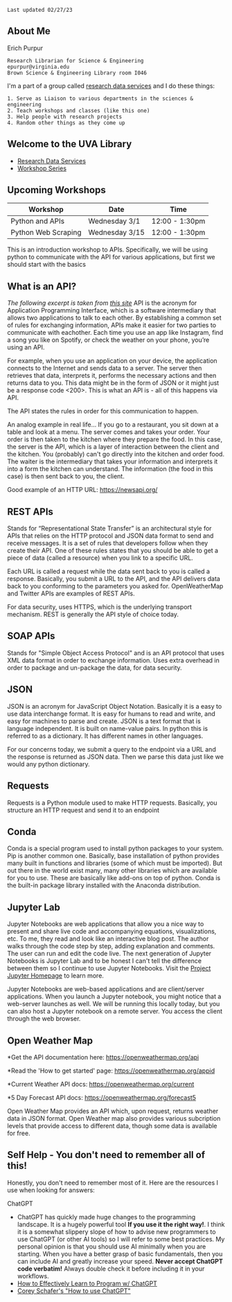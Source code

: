 ```
Last updated 02/27/23
```

## **About Me**

Erich Purpur

    Research Librarian for Science & Engineering
    epurpur@virginia.edu
    Brown Science & Engineering Library room I046


I'm a part of a group called [research data services](https://data.library.virginia.edu/) and I do these things:
    
    1. Serve as Liaison to various departments in the sciences & engineering
    2. Teach workshops and classes (like this one)
    3. Help people with research projects
    4. Random other things as they come up

## Welcome to the UVA Library
* [Research Data Services](https://data.library.virginia.edu/)
* [Workshop Series](https://data.library.virginia.edu/training/)

## **Upcoming Workshops**

| Workshop | Date | Time |
| ---- | ---- | ---- |
| Python and APIs                                                 |       Wednesday 3/1    |  12:00 - 1:30pm
| Python Web Scraping                                             |       Wednesday 3/15   |  12:00 - 1:30pm
     

This is an introduction workshop to APIs. Specifically, we will be using python to communicate with the API for various applications, but first we should start with the basics

## **What is an API?**
*The following excerpt is taken from [this site](https://www.mulesoft.com/resources/api/what-is-an-api)*
API is the acronym for Application Programming Interface, which is a software intermediary that allows two applications to talk to each other. By establishing a common set of rules for exchanging information, APIs make it easier for two parties to communicate with eachother. Each time you use an app like Instagram, find a song you like on Spotify, or check the weather on your phone, you’re using an API.

For example, when you use an application on your device, the application connects to the Internet and sends data to a server. The server then retrieves that data, interprets it, performs the necessary actions and then returns data to you. This data might be in the form of JSON or it might just be a response code <200>. This is what an API is - all of this happens via API.

The API states the rules in order for this communication to happen. 

An analog example in real life...
If you go to a restaurant, you sit down at a table and look at a menu. The server comes and takes your order. Your order is then taken to the kitchen where they prepare the food. In this case, the server is the API, which is a layer of interaction between the client and the kitchen. You (probably) can't go directly into the kitchen and order food. The waiter is the intermediary that takes your information and interprets it into a form the kitchen can understand. The information (the food in this case) is then sent back to you, the client. 


Good example of an HTTP URL: https://newsapi.org/


## **REST APIs**
Stands for “Representational State Transfer” is an architectural style for APIs that relies on the HTTP protocol and JSON data format to send and receive messages. It is a set of rules that developers follow when they create their API. One of these rules states that you should be able to get a piece of data (called a resource) when you link to a specific URL.

Each URL is called a request while the data sent back to you is called a response. Basically, you submit a URL to the API, and the API delivers data back to you conforming to the parameters you asked for. OpenWeatherMap and Twitter APIs are examples of REST APIs.

For data security, uses HTTPS, which is the underlying transport mechanism. REST is generally the API style of choice today.


## **SOAP APIs**
Stands for "Simple Object Access Protocol" and is an API protocol that uses XML data format in order to exchange information. Uses extra overhead in order to package and un-package the data, for data security.


## **JSON** 
JSON is an acronym for JavaScript Object Notation. Basically it is a easy to use data interchange format. It is easy for 
humans to read and write, and easy for machines to parse and create. JSON is a text format that is language independent. It 
is built on name-value pairs. In python this is referred to as a dictionary. It has different names in other languages.

For our concerns today, we submit a query to the endpoint via a URL and the response is returned as JSON data. Then we parse 
this data just like we would any python dictionary. 

## **Requests**
Requests is a Python module used to make HTTP requests. Basically, you structure an HTTP request and send it to an endpoint

## **Conda**
Conda is a special program used to install python packages to your system. Pip is another common one. Basically, base 
installation of python provides many built in functions and libraries (some of which must be imported). But out there in the 
world exist many, many other libraries which are available for you to use. These are basically like add-ons on top of 
python. Conda is the built-in package library installed with the Anaconda distribution. 

## **Jupyter Lab**
Jupyter Notebooks are web applications that allow you a nice way to present and share live code and accompanying equations, 
visualizations, etc. To me, they read and look like an interactive blog post. The author walks through the code step by step, 
adding explanation and comments. The user can run and edit the code live. The next generation of Jupyter Notebooks is Jupyter 
Lab and to be honest I can't tell the difference between them so I continue to use Jupyter Notebooks. Visit the [Project 
Jupyter Homepage](https://jupyter.org/) to learn more.

Jupyter Notebooks are web-based applications and are client/server applications. When you launch a Jupyter notebook, you might 
notice that a web-server launches as well. We will be running this locally today, but you can also host a Jupyter notebook on 
a remote server. You access the client through the web browser.

## **Open Weather Map**

*Get the API documentation here: https://openweathermap.org/api

*Read the 'How to get started' page: https://openweathermap.org/appid

*Current Weather API docs: https://openweathermap.org/current

*5 Day Forecast API docs: https://openweathermap.org/forecast5

Open Weather Map provides an API which, upon request, returns weather data in JSON format. Open Weather map also provides
various subcription levels that provide access to different data, though some data is available for free. 


## **Self Help - You don't need to remember all of this!**

Honestly, you don't need to remember most of it. Here are the resources I use when looking for answers:

ChatGPT
* ChatGPT has quickly made huge changes to the programming landscape. It is a hugely powerful tool **If you use it the right way!**. I think it is a somewhat slippery slope of how to advise new programmers to use ChatGPT (or other AI tools) so I will refer to some best practices. My personal opinion is that you should use AI minimally when you are starting. When you have a better grasp of basic fundamentals, then you can include AI and greatly increase your speed. **Never accept ChatGPT code verbatim!** Always double check it before including it in your workflows.
* [How to Effectively Learn to Program w/ ChatGPT](https://towardsdatascience.com/how-to-effectively-start-coding-in-the-era-of-chatgpt-cfc5151e1c42)
* [Corey Schafer's "How to use ChatGPT"](https://www.youtube.com/watch?v=jRAAaDll34Q)





